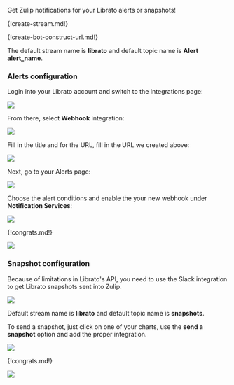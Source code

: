 Get Zulip notifications for your Librato alerts or snapshots!

{!create-stream.md!}

{!create-bot-construct-url.md!}

The default stream name is **librato** and default topic name is
**Alert alert_name**.

### Alerts configuration

Login into your Librato account and switch to the Integrations
page:

![](/static/images/integrations/librato/001.png)

From there, select **Webhook** integration:

![](/static/images/integrations/librato/002.png)

Fill in the title and for the URL, fill in the URL we created
above:

![](/static/images/integrations/librato/003.png)

Next, go to your Alerts page:

![](/static/images/integrations/librato/004.png)

Choose the alert conditions and enable the your new webhook
under **Notification Services**:

![](/static/images/integrations/librato/005.png)

{!congrats.md!}

![](/static/images/integrations/librato/006.png)

### Snapshot configuration

Because of limitations in Librato's API, you need to use the
Slack integration to get Librato snapshots sent into Zulip.

![](/static/images/integrations/librato/007.png)

Default stream name is **librato** and default topic name is
**snapshots**.

To send a snapshot, just click on one of your charts, use
the **send a snapshot** option and add the proper integration.

![](/static/images/integrations/librato/008.png)

{!congrats.md!}

![](/static/images/integrations/librato/009.png)
